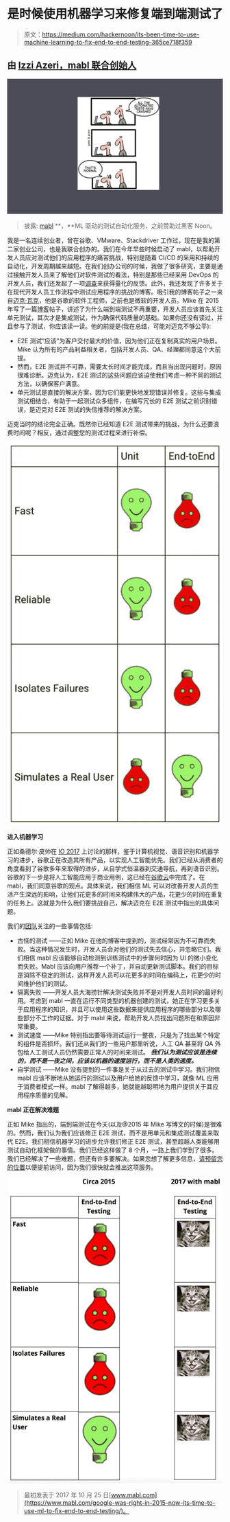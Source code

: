 # 是时候使用机器学习来修复端到端测试了

> 原文：<https://medium.com/hackernoon/its-been-time-to-use-machine-learning-to-fix-end-to-end-testing-365ce718f359>

## 由 [Izzi Azeri，mabl 联合创始人](https://goo.gl/czfR5L)

![](img/ac42e8fa67f697d1269c70728a68e19b.png)

> 披露: [mabl](https://goo.gl/7ZKSvU) **，**ML 驱动的测试自动化服务，之前赞助过黑客 Noon。

我是一名连续创业者，曾在谷歌、VMware、Stackdriver 工作过，现在是我的第二家创业公司，也是我联合创办的。我们在今年早些时候启动了 mabl，以帮助开发人员应对测试他们的应用程序的痛苦挑战，特别是随着 CI/CD 的采用和持续的自动化，开发周期越来越短。在我们创办公司的时候，我做了很多研究，主要是通过接触开发人员来了解他们对软件测试的看法，特别是那些已经采用 DevOps 的开发人员，我们还发起了一项[调查](https://www.surveymonkey.com/r/longreen)来获得量化的反馈。此外，我还发现了许多关于在现代开发人员工作流程中测试应用程序的挑战的博客。吸引我的博客帖子之一来自[迈克·瓦克](https://www.linkedin.com/in/mike-wacker-a1224395/)，他是谷歌的软件工程师，之前也是微软的开发人员。Mike 在 2015 年写了一篇[博客](https://testing.googleblog.com/2015/04/just-say-no-to-more-end-to-end-tests.html?m=1)帖子，讲述了为什么端到端测试不再重要，开发人员应该首先关注单元测试，其次才是集成测试，作为确保代码质量的基础。如果你还没有读过，并且参与了测试，你应该读一读。他的前提是(我在总结，可能对迈克不够公平):

*   E2E 测试“应该”为客户交付最大的价值，因为他们正在复制真实的用户场景。Mike 认为所有的产品利益相关者，包括开发人员、QA、经理都同意这个大前提。
*   然而，E2E 测试并不可靠，需要太长时间才能完成，而且当出现问题时，原因很难诊断。迈克认为，E2E 测试的这些问题应该迫使我们考虑一种不同的测试方法，以确保客户满意。
*   单元测试是直接的解决方案，因为它们能更快地发现错误并修复。这些与集成测试相结合，有助于一起测试众多组件，在编写冗长的 E2E 测试之前识别错误，是迈克对 E2E 测试的失信推荐的解决方案。

迈克当时的结论完全正确。既然你已经知道 E2E 测试带来的挑战，为什么还要浪费时间呢？相反，通过调整您的测试过程来进行补偿。

[![](img/994e56c5d1150868486f5bd060bb602a.png)](https://goo.gl/7ZKSvU)

**进入机器学习**

正如桑德尔·皮帅在 [IO 2017](http://www.zdnet.com/article/google-bets-on-ai-first-as-computer-vision-voice-recognition-machine-learning-improve/) 上讨论的那样，鉴于计算机视觉、语音识别和机器学习的进步，谷歌正在改造其所有产品，以实现人工智能优先。我们已经从消费者的角度看到了谷歌多年来取得的进步，从自学式恒温器到交通导航，再到语音识别。谷歌的下一步是将人工智能应用于商业用例，这已经在[谷歌云](https://cloud.google.com/products/machine-learning/)中完成了。在 mabl，我们同意谷歌的观点。具体来说，我们相信 ML 可以对改善开发人员的生活产生深远的影响，让他们花更多的时间来构建伟大的产品，花更少的时间在重复的任务上。这就是为什么我们要挑战自己，解决迈克在 E2E 测试中指出的具体问题。

我们的[团队](https://www.mabl.com/team/)关注的一些事情包括:

*   古怪的测试
    ——正如 Mike 在他的博客中提到的，测试经常因为不可靠而失败。当这种情况发生时，开发人员会对他们的测试失去信心，并忽略它们。我们相信 mabl 应该能够自动检测到训练测试中的步骤何时因为 UI 的微小变化而失败。Mabl 应该向用户推荐一个补丁，并自动更新测试脚本。我们的目标是消除不稳定的测试，这样开发人员可以花更多的时间在编码上，花更少的时间维护他们的测试。
*   隔离失败
    ——开发人员大海捞针解决测试失败并不是对开发人员时间的最好利用。考虑到 mabl 一直在运行不同类型的机器创建的测试，她正在学习更多关于应用程序的知识，并且可以使用这些数据来提供应用程序的哪些部分以及哪些部分不工作的证据。对于 mabl 来说，帮助开发人员找出问题所在和原因非常重要。
*   测试速度
    ——Mike 特别指出要等待测试运行一整夜，只是为了找出某个特定的组件是否损坏。我们还从我们的一些用户那里听说，人工 QA 甚至将 QA 外包给人工测试人员仍然需要正常人的时间来测试。 ***我们认为测试应该是连续的，而不是一夜之间，应该以机器的速度运行，而不是人类的速度。***
*   自学测试
    ——Mike 没有提到的一件事是关于从过去的测试中学习。我们相信 mabl 应该不断地从她运行的测试以及用户给她的反馈中学习，就像 ML 应用于消费者模式一样。mabl 了解得越多，她就能越聪明地为用户提供关于其应用程序质量的见解。

**mabl 正在解决难题**

正如 Mike 指出的，端到端测试在今天(以及@2015 年 Mike 写博文的时候)是很难的。然而，我们认为我们应该修正 E2E 测试，而不是用单元和集成测试覆盖来取代 E2E。我们相信机器学习的进步允许我们修正 E2E 测试，甚至超越人类能够用测试自动化框架做的事情。我们已经这样做了 8 个月，一路上我们学到了很多。我们已经解决了一些难题，但还有许多要解决。如果您想了解更多信息，[请预留您的位置](https://goo.gl/7ZKSvU)以便提前访问，因为我们很快就会推出这项服务。

![](img/b51d60dc91952b3ce3943c3ac096fec0.png)

> 最初发表于 2017 年 10 月 25 日[www.mabl.com](https://www.mabl.com/google-was-right-in-2015-now-its-time-to-use-ml-to-fix-end-to-end-testing/)。